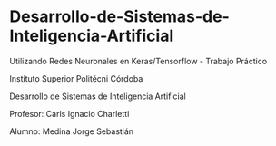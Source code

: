 # Desarrollo-de-Sistemas-de-Inteligencia-Artificial

Utilizando Redes Neuronales en Keras/Tensorflow - Trabajo Práctico
                                                                                                                                                                                          
Instituto Superior Politécni Córdoba

Desarrollo de Sistemas de Inteligencia Artificial

Profesor: Carls Ignacio Charletti

Alumno: Medina Jorge Sebastián 








